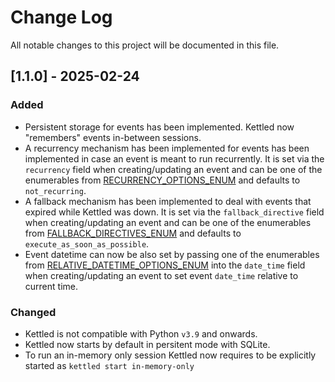 # Change Log
All notable changes to this project will be documented in this file.

## [1.1.0] - 2025-02-24

### Added
- Persistent storage for events has been implemented. Kettled now "remembers" events in-between sessions.
- A recurrency mechanism has been implemented for events has been implemented in case an event is meant to run recurrently. It is set via the `recurrency` field when creating/updating an event and can be one of the enumerables from [RECURRENCY_OPTIONS_ENUM](https://github.com/solarvenom/kettled.py/blob/main/src/kettled/constants/enums/recurrency_options_enum.py) and defaults to `not_recurring`.
- A fallback mechanism has been implemented to deal with events that expired while Kettled was down. It is set via the `fallback_directive` field when creating/updating an event and can be one of the enumerables from [FALLBACK_DIRECTIVES_ENUM](https://github.com/solarvenom/kettled.py/blob/main/src/kettled/constants/enums/fallback_options_enum.py) and defaults to `execute_as_soon_as_possible`.
- Event datetime can now be also set by passing one of the enumerables from [RELATIVE_DATETIME_OPTIONS_ENUM](https://github.com/solarvenom/kettled.py/blob/main/src/kettled/constants/enums/relative_datetime_options_enum.py) into the `date_time` field when creating/updating an event to set event `date_time` relative to current time.

### Changed
- Kettled is not compatible with Python `v3.9` and onwards.
- Kettled now starts by default in persitent mode with SQLite.
- To run an in-memory only session Kettled now requires to be explicitly started as `kettled start in-memory-only`